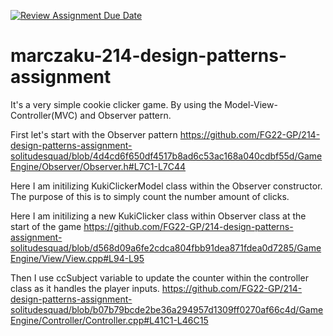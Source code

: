 [![Review Assignment Due Date](https://classroom.github.com/assets/deadline-readme-button-24ddc0f5d75046c5622901739e7c5dd533143b0c8e959d652212380cedb1ea36.svg)](https://classroom.github.com/a/XUCedPox)
# marczaku-214-design-patterns-assignment

It's a very simple cookie clicker game. By using the Model-View-Controller(MVC) and Observer pattern. 

First let's start with the Observer pattern 
https://github.com/FG22-GP/214-design-patterns-assignment-solitudesquad/blob/4d4cd6f650df4517b8ad6c53ac168a040cdbf55d/GameEngine/Observer/Observer.h#L7C1-L7C44

Here I am initilizing KukiClickerModel class within the Observer constructor. The purpose of this is to simply count the number amount of clicks. 

Here I am initilizing a new KukiClicker class within Observer class at the start of the game https://github.com/FG22-GP/214-design-patterns-assignment-solitudesquad/blob/d568d09a6fe2cdca804fbb91dea871fdea0d7285/GameEngine/View/View.cpp#L94-L95

Then I use ccSubject variable to update the counter within the controller class as it handles the player inputs. 
https://github.com/FG22-GP/214-design-patterns-assignment-solitudesquad/blob/b07b79bcde2be36a294957d1309ff0270af66c4d/GameEngine/Controller/Controller.cpp#L41C1-L46C15
